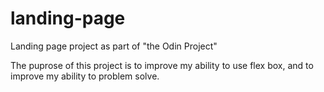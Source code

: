 # landing-page
Landing page project as part of "the Odin Project"

The puprose of this project is to improve my ability to use flex box, and to improve my ability to problem solve.
